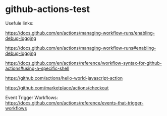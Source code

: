 # github-actions-test

Usefule links:

https://docs.github.com/en/actions/managing-workflow-runs/enabling-debug-logging

https://docs.github.com/en/actions/managing-workflow-runs#enabling-debug-logging

https://docs.github.com/en/actions/reference/workflow-syntax-for-github-actions#using-a-specific-shell

https://github.com/actions/hello-world-javascript-action

https://github.com/marketplace/actions/checkout

Event Trigger Workflows:
https://docs.github.com/en/actions/reference/events-that-trigger-workflows